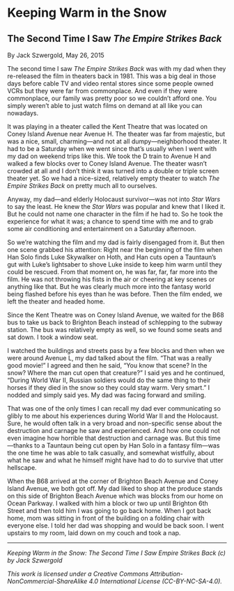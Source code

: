 # Keeping Warm in the Snow
## The Second Time I Saw *The Empire Strikes Back*

By Jack Szwergold, May 26, 2015

The second time I saw *The Empire Strikes Back* was with my dad when they re-released the film in theaters back in 1981. This was a big deal in those days before cable TV and video rental stores since some people owned VCRs but they were far from commonplace. And even if they were commonplace, our family was pretty poor so we couldn’t afford one. You simply weren’t able to just watch films on demand at all like you can nowadays.

It was playing in a theater called the Kent Theatre that was located on Coney Island Avenue near Avenue H. The theater was far from majestic, but was a nice, small, charming—and not at all dumpy—neighborhood theater. It had to be a Saturday when we went since that’s usually when I went with my dad on weekend trips like this. We took the D train to Avenue H and walked a few blocks over to Coney Island Avenue. The theater wasn’t crowded at all and I don’t think it was turned into a double or triple screen theater yet. So we had a nice-sized, relatively empty theater to watch *The Empire Strikes Back* on pretty much all to ourselves.

Anyway, my dad—and elderly Holocaust survivor—was not into *Star Wars* to say the least. He knew the *Star Wars* was popular and knew that I liked it. But he could not name one character in the film if he had to. So he took the experience for what it was; a chance to spend time with me and to grab some air conditioning and entertainment on a Saturday afternoon.

So we’re watching the film and my dad is fairly disengaged from it. But then one scene grabbed his attention: Right near the beginning of the film when Han Solo finds Luke Skywalker on Hoth, and Han cuts open a Tauntaun’s gut with Luke’s lightsaber to shove Luke inside to keep him warm until they could be rescued. From that moment on, he was far, far, far more into the film. He was not throwing his fists in the air or cheering at key scenes or anything like that. But he was clearly much more into the fantasy world being flashed before his eyes than he was before. Then the film ended, we left the theater and headed home.

Since the Kent Theatre was on Coney Island Avenue, we waited for the B68 bus to take us back to Brighton Beach instead of schlepping to the subway station. The bus was relatively empty as well, so we found some seats and sat down. I took a window seat.

I watched the buildings and streets pass by a few blocks and then when we were around Avenue L, my dad talked about the film. “That was a really good movie!” I agreed and then he said, “You know that scene? In the snow? Where the man cut open that creature?” I said yes and he continued, “During World War II, Russian soldiers would do the same thing to their horses if they died in the snow so they could stay warm. Very smart.” I nodded and simply said yes. My dad was facing forward and smiling.

That was one of the only times I can recall my dad ever communicating so glibly to me about his experiences during World War II and the Holocaust. Sure, he would often talk in a very broad and non-specific sense about the destruction and carnage he saw and experienced. And how one could not even imagine how horrible that destruction and carnage was. But this time—thanks to a Tauntaun being cut open by Han Solo in a fantasy film—was the one time he was able to talk casually, and somewhat wistfully, about what he saw and what he himself might have had to do to survive that utter hellscape.

When the B68 arrived at the corner of Brighton Beach Avenue and Coney Island Avenue, we both got off. My dad liked to shop at the produce stands on this side of Brighton Beach Avenue which was blocks from our home on Ocean Parkway. I walked with him a block or two up until Brighton 6th Street and then told him I was going to go back home. When I got back home, mom was sitting in front of the building on a folding chair with everyone else. I told her dad was shopping and would be back soon. I went upstairs to my room, laid down on my couch and took a nap.

***

*Keeping Warm in the Snow: The Second Time I Saw Empire Strikes Back (c) by Jack Szwergold*

*This work is licensed under a Creative Commons Attribution-NonCommercial-ShareAlike 4.0 International License (CC-BY-NC-SA-4.0).*